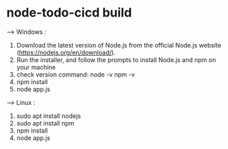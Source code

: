 # node-todo-cicd build
--> Windows :

1. Download the latest version of Node.js from the official Node.js website (https://nodejs.org/en/download/).
2. Run the installer, and follow the prompts to install Node.js and npm on your machine
3. check version command: 
node -v
npm -v
3. npm install
4. node app.js



--> Linux :

1. sudo apt install nodejs
2. sudo apt install npm
3. npm install
4. node app.js

